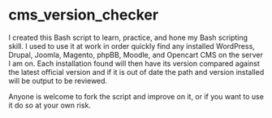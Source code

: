 # cms_version_checker

I created this Bash script to learn, practice, and hone my Bash scripting skill. I used to use it at work in order quickly find any installed WordPress, Drupal, Joomla, Magento, phpBB, Moodle, and Opencart CMS on the server I am on. Each installation found will then have its version compared against the latest official version and if it is out of date the path and version installed will be output to be reviewed.

Anyone is welcome to fork the script and improve on it, or if you want to use it do so at your own risk.
